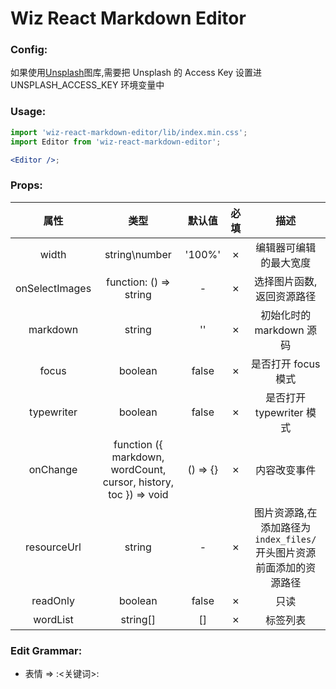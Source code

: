 # Wiz React Markdown Editor

### Config:

如果使用[Unsplash](https://unsplash.com/)图库,需要把 Unsplash 的 Access Key 设置进 UNSPLASH_ACCESS_KEY 环境变量中

### Usage:

```jsx
import 'wiz-react-markdown-editor/lib/index.min.css';
import Editor from 'wiz-react-markdown-editor';

<Editor />;
```

### Props:

|      属性      |                               类型                               |  默认值  | 必填 |                                描述                                 |
| :------------: | :--------------------------------------------------------------: | :------: | :--: | :-----------------------------------------------------------------: |
|     width      |                          string\number                           |  '100%'  |  ✗   |                       编辑器可编辑的最大宽度                        |
| onSelectImages |                      function: () => string                      |    -     |  ✗   |                     选择图片函数, 返回资源路径                      |
|    markdown    |                              string                              |    ''    |  ✗   |                      初始化时的 markdown 源码                       |
|     focus      |                             boolean                              |  false   |  ✗   |                         是否打开 focus 模式                         |
|   typewriter   |                             boolean                              |  false   |  ✗   |                      是否打开 typewriter 模式                       |
|    onChange    | function ({ markdown, wordCount, cursor, history, toc }) => void | () => {} |  ✗   |                            内容改变事件                             |
|  resourceUrl   |                              string                              |    -     |  ✗   | 图片资源路,在添加路径为`index_files/`开头图片资源前面添加的资源路径 |
|    readOnly    |                             boolean                              |  false   |  ✗   |                                只读                                 |
|    wordList    |                             string[]                             |    []    |  ✗   |                              标签列表                               |

### Edit Grammar:

- 表情 => :<关键词>:
